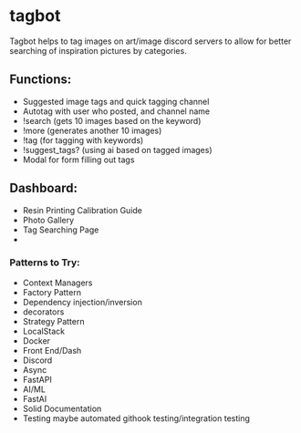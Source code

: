 # tagbot

Tagbot helps to tag images on art/image discord servers to allow for better searching of inspiration pictures by categories.


## Functions:
- Suggested image tags and quick tagging channel
- Autotag with user who posted, and channel name
- !search <keywords> (gets 10 images based on the keyword)
- !more (generates another 10 images)
- !tag <keywords> (for tagging with keywords)
- !suggest_tags? (using ai based on tagged images)
- Modal for form filling out tags



## Dashboard:
- Resin Printing Calibration Guide
- Photo Gallery
- Tag Searching Page
- 

### Patterns to Try:
- Context Managers
- Factory Pattern
- Dependency injection/inversion
- decorators
- Strategy Pattern
- LocalStack
- Docker
- Front End/Dash
- Discord
- Async
- FastAPI
- AI/ML
- FastAI
- Solid Documentation
- Testing maybe automated githook testing/integration testing
